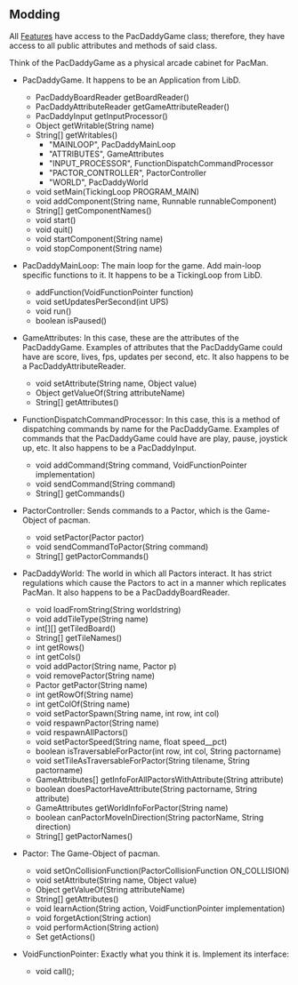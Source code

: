 ## Modding

All [Features](Adding-Features.md) have access to the PacDaddyGame class; therefore, they have access to all public attributes and methods of said class.

Think of the PacDaddyGame as a physical arcade cabinet for PacMan.

* PacDaddyGame.  It happens to be an Application from LibD.
  * PacDaddyBoardReader getBoardReader()
  * PacDaddyAttributeReader getGameAttributeReader()
  * PacDaddyInput getInputProcessor()
  * Object getWritable(String name)
  * String[] getWritables()
    * "MAINLOOP", PacDaddyMainLoop
    * "ATTRIBUTES", GameAttributes
    * "INPUT_PROCESSOR", FunctionDispatchCommandProcessor
    * "PACTOR_CONTROLLER", PactorController
    * "WORLD", PacDaddyWorld
  * void setMain(TickingLoop PROGRAM_MAIN)
  * void addComponent(String name, Runnable runnableComponent)
  * String[] getComponentNames()
  * void start()
  * void quit()
  * void startComponent(String name)
  * void stopComponent(String name)


* PacDaddyMainLoop: The main loop for the game.  Add main-loop specific functions to it.  It happens to be a TickingLoop from LibD.
  * addFunction(VoidFunctionPointer function)
  * void setUpdatesPerSecond(int UPS)
  * void run()
  * boolean isPaused()


* GameAttributes: In this case, these are the attributes of the PacDaddyGame.  Examples of attributes that the PacDaddyGame could have are score, lives, fps, updates per second, etc.  It also happens to be a PacDaddyAttributeReader.
  * void setAttribute(String name, Object value)
  * Object getValueOf(String attributeName)
  * String[] getAttributes()


* FunctionDispatchCommandProcessor: In this case, this is a method of dispatching commands by name for the PacDaddyGame.  Examples of commands that the PacDaddyGame could have are play, pause, joystick up, etc.  It also happens to be a PacDaddyInput.
  * void addCommand(String command, VoidFunctionPointer implementation)
  * void sendCommand(String command)
  * String[] getCommands()


* PactorController: Sends commands to a Pactor, which is the Game-Object of pacman.
  * void setPactor(Pactor pactor)
  * void sendCommandToPactor(String command)
  * String[] getPactorCommands()


* PacDaddyWorld: The world in which all Pactors interact.  It has strict regulations which cause the Pactors to act in a manner which replicates PacMan.  It also happens to be a PacDaddyBoardReader.
  * void loadFromString(String worldstring)
  * void addTileType(String name)
  * int[][] getTiledBoard()
  * String[] getTileNames()
  * int getRows()
  * int getCols()
  * void addPactor(String name, Pactor p)
  * void removePactor(String name)
  * Pactor getPactor(String name)
  * int getRowOf(String name)
  * int getColOf(String name)
  * void setPactorSpawn(String name, int row, int col)
  * void respawnPactor(String name)
  * void respawnAllPactors()
  * void setPactorSpeed(String name, float speed__pct)
  * boolean isTraversableForPactor(int row, int col, String pactorname)
  * void setTileAsTraversableForPactor(String tilename, String pactorname)
  * GameAttributes[] getInfoForAllPactorsWithAttribute(String attribute)
  * boolean doesPactorHaveAttribute(String pactorname, String attribute)
  * GameAttributes getWorldInfoForPactor(String name)
  * boolean canPactorMoveInDirection(String pactorName, String direction)
  * String[] getPactorNames()
 

* Pactor: The Game-Object of pacman.
  * void setOnCollisionFunction(PactorCollisionFunction ON_COLLISION)
  * void setAttribute(String name, Object value)
  * Object getValueOf(String attributeName) 
  * String[] getAttributes()
  * void learnAction(String action, VoidFunctionPointer implementation)
  * void forgetAction(String action)
  * void performAction(String action)
  * Set<String> getActions()

* VoidFunctionPointer: Exactly what you think it is.  Implement its interface:
  * void call();
  

